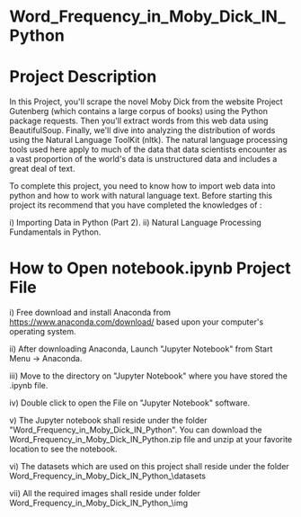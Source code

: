 # Word_Frequency_in_Moby_Dick_IN_Python

Project Description 
==================== 
In this Project, you'll scrape the novel Moby Dick from the website Project Gutenberg (which contains a large corpus of books) using the Python package requests. Then you'll extract words from this web data using BeautifulSoup. Finally, we'll dive into analyzing the distribution of words using the Natural Language ToolKit (nltk). The natural language processing tools used here apply to much of the data that data scientists encounter as a vast proportion of the world's data is unstructured data and includes a great deal of text.

To complete this project, you need to know how to import web data into python and how to work with natural language text. Before starting this project its recommend that you have completed the knowledges of :

i) Importing Data in Python (Part 2).
ii) Natural Language Processing Fundamentals in Python.

How to Open notebook.ipynb Project File 
=======================================  

i) Free download and install Anaconda from https://www.anaconda.com/download/ based upon your computer's operating system.

ii) After downloading Anaconda, Launch "Jupyter Notebook" from Start Menu -> Anaconda.

iii) Move to the directory on "Jupyter Notebook" where you have stored the .ipynb file.

iv) Double click to open the File on "Jupyter Notebook" software.

v) The Jupyter notebook shall reside under the folder "Word_Frequency_in_Moby_Dick_IN_Python". 
   You can download the Word_Frequency_in_Moby_Dick_IN_Python.zip file and unzip at your favorite location to see the notebook.

vi) The datasets which are used on this project shall reside under the folder Word_Frequency_in_Moby_Dick_IN_Python\_\datasets

vii) All the required images shall reside under folder Word_Frequency_in_Moby_Dick_IN_Python\_\img
